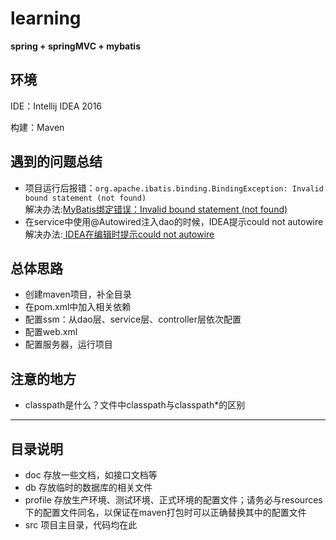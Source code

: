 # learning   
**spring + springMVC + mybatis**

## 环境
IDE：Intellij IDEA 2016

构建：Maven


## 遇到的问题总结

* 项目运行后报错：`org.apache.ibatis.binding.BindingException: Invalid bound statement (not found)`
<br>解决办法:[MyBatis绑定错误：Invalid bound statement (not found)](https://my.oschina.net/wangdaoliang/blog/652266)
* 在service中使用@Autowired注入dao的时候，IDEA提示could not autowire
<br>解决办法:[ IDEA在编辑时提示could not autowire]()

## 总体思路
* 创建maven项目，补全目录
* 在pom.xml中加入相关依赖
* 配置ssm：从dao层、service层、controller层依次配置
* 配置web.xml
* 配置服务器，运行项目

## 注意的地方
* classpath是什么？文件中classpath与classpath*的区别


---
## 目录说明
 * doc
 存放一些文档，如接口文档等
 * db
 存放临时的数据库的相关文件
 * profile
 存放生产环境、测试环境、正式环境的配置文件；请务必与resources下的配置文件同名，以保证在maven打包时可以正确替换其中的配置文件
 * src
 项目主目录，代码均在此